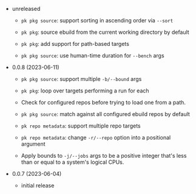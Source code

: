 - unreleased

  - `pk pkg source`: support sorting in ascending order via `--sort`

  - `pk pkg`: source ebuild from the current working directory by default

  - `pk pkg`: add support for path-based targets

  - `pk pkg source`: use human-time duration for `--bench` args

- 0.0.8 (2023-06-11)

  - `pk pkg source`: support multiple `-b/--bound` args

  - `pk pkg`: loop over targets performing a run for each

  - Check for configured repos before trying to load one from a path.

  - `pk pkg source`: match against all configured ebuild repos by default

  - `pk repo metadata`: support multiple repo targets

  - `pk repo metadata`: change `-r/--repo` option into a positional argument

  - Apply bounds to `-j/--jobs` args to be a positive integer that's less than or
    equal to a system's logical CPUs.

- 0.0.7 (2023-06-04)

  - initial release
